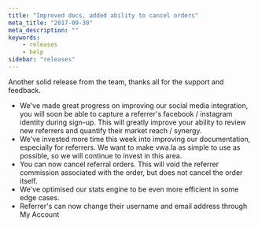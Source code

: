 ```yaml
---
title: "Improved docs, added ability to cancel orders"
meta_title: "2017-09-30"
meta_description: ""
keywords:
    - releases
    - help
sidebar: "releases"
---
```


Another solid release from the team, thanks all for the support and feedback.

* We've made great progress on improving our social media integration, you will soon be able to capture a referrer's facebook / instagram identity during sign-up. This will greatly improve your ability to review new referrers and quantify their market reach / synergy. 
* We've invested more time this week into improving our documentation, especially for referrers. We want to make vwa.la as simple to use as possible, so we will continue to invest in this area.
* You can now cancel referral orders. This will void the referrer commission associated with the order, but does not cancel the order itself.
* We've optimised our stats engine to be even more efficient in some edge cases.
* Referrer's can now change their username and email address through My Account